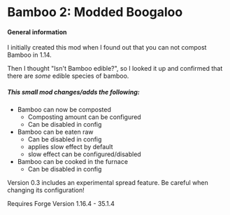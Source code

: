 # Bamboo 2: Modded Boogaloo

#### General information
I initially created this mod when I found out that you can not compost Bamboo in 1.14. 

Then I thought "Isn't Bamboo edible?", so I looked it up and confirmed that there are *some* edible species of bamboo.

##### This small mod changes/adds the following:
 * Bamboo can now be composted
    * Composting amount can be configured
    * Can be disabled in config
 * Bamboo can be eaten raw
    * Can be disabled in config
    * applies slow effect by default
    * slow effect can be configured/disabled
 * Bamboo can be cooked in the furnace
    * Can be disabled in config
    
Version 0.3 includes an experimental spread feature. Be careful when changing its configuration!

Requires Forge Version 1.16.4 - 35.1.4